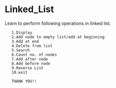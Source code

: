 # Linked_List
Learn to perform following operations in linked list.

       1.Display                                      
       2.Add node to empty list/add at beginning      
       3.Add at end                                   
       4.Delete from list                             
       5.Search                                       
       6.Count no. of nodes                           
       7.Add after node                               
       8.Add before node                              
       9.Reverse List                                 
       10.exit

       THANK YOU!!
